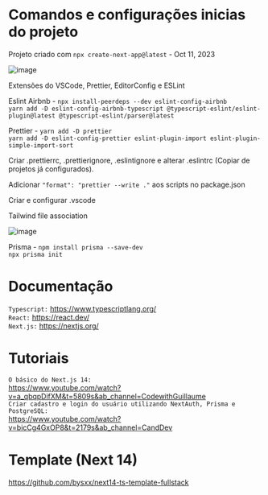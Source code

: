 <h1>Comandos e configurações inicias do projeto</h1>

Projeto criado com `npx create-next-app@latest` - Oct 11, 2023

![image](https://github.com/DaviJat/life/assets/91758001/65248dc5-8b44-4ef3-8bdb-cd249a661d75)

Extensões do VSCode, Prettier, EditorConfig e ESLint

Eslint Airbnb - `npx install-peerdeps --dev eslint-config-airbnb` <br/> 
`yarn add -D eslint-config-airbnb-typescript @typescript-eslint/eslint-plugin@latest @typescript-eslint/parser@latest`

Prettier - `yarn add -D prettier` <br/>
`yarn add -D eslint-config-prettier eslint-plugin-import eslint-plugin-simple-import-sort`

Criar .prettierrc, .prettierignore, .eslintignore e alterar .eslintrc (Copiar de projetos já configurados).

Adicionar `"format": "prettier --write ."` aos scripts no package.json

Criar e configurar .vscode

Tailwind file association

![image](https://user-images.githubusercontent.com/91758001/236224343-28320bd6-21e3-4325-ba0e-a388a63e8f4d.png)

Prisma - `npm install prisma --save-dev` <br>
`npx prisma init`

<h1>Documentação</h1>

`Typescript:` https://www.typescriptlang.org/ <br>
`React:` https://react.dev/ <br>
`Next.js:` https://nextjs.org/ <br>

<h1>Tutoriais</h1>

`O básico do Next.js 14:` <br>
<a>https://www.youtube.com/watch?v=a_qbqpDifXM&t=5809s&ab_channel=CodewithGuillaume</a> <br>
`Criar cadastro e login do usuário utilizando NextAuth, Prisma e PostgreSQL:` <br>
<a>https://www.youtube.com/watch?v=bicCg4GxOP8&t=2179s&ab_channel=CandDev</a>

<h1>Template (Next 14)</h1>

https://github.com/bysxx/next14-ts-template-fullstack

